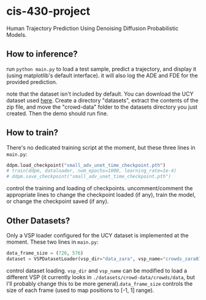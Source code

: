 # cis-430-project

Human Trajectory Prediction Using Denoising Diffusion Probabilistic Models.

## How to inference?

run `python main.py` to load a test sample, predict a trajectory, and display it (using matplotlib's default interface).  it will also log the ADE and FDE for the provided prediction.

note that the dataset isn't included by default.  You can download the UCY dataset used [here](https://graphics.cs.ucy.ac.cy/research/downloads/crowd-data).  Create a directory "datasets", extract the contents of the zip file, and move the "crowd-data" folder to the datasets directory you just created.  Then the demo should run fine.

## How to train?

There's no dedicated training script at the moment, but these three lines in `main.py`:

```python
ddpm.load_checkpoint("small_adv_unet_time_checkpoint.pth")
# train(ddpm, dataloader, num_epochs=1000, learning_rate=1e-4)
# ddpm.save_checkpoint("small_adv_unet_time_checkpoint.pth")
```

control the training and loading of checkpoints.  uncomment/comment the appropriate lines to change the checkpoint loaded (if any), train the model, or change the checkpoint saved (if any).

## Other Datasets?

Only a VSP loader configured for the UCY dataset is implemented at the moment.  These two lines in `main.py`:

```python
data_frame_size = (720, 576)
dataset = VSPDatasetLoader(vsp_dir="data_zara", vsp_name="crowds_zara01.vsp", frame_size=data_frame_size).load()
```
control dataset loading.  `vsp_dir` and `vsp_name` can be modified to load a different VSP (it currently looks in `./datasets/crowd-data/crowds/data`, but I'll probably change this to be more general).`data_frame_size` controls the size of each frame (used to map positions to [-1, 1] range).